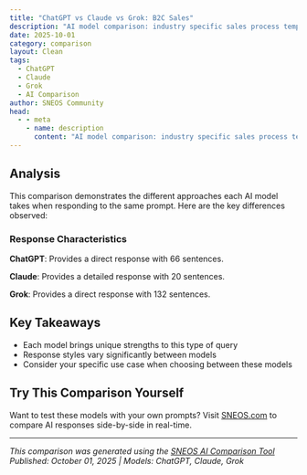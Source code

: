 ```yaml
---
title: "ChatGPT vs Claude vs Grok: B2C Sales"
description: "AI model comparison: industry specific sales process template..."
date: 2025-10-01
category: comparison
layout: Clean
tags:
  - ChatGPT
  - Claude
  - Grok
  - AI Comparison
author: SNEOS Community
head:
  - - meta
    - name: description
      content: "AI model comparison: industry specific sales process template..."
---
```


<ChatComparison
  title="ChatGPT vs Claude vs Grok: B2C Sales"
  prompt="industry specific sales process template"
  :responses='{
    "ChatGPT": "Certainly! Here\u2019s a versatile and customizable **Industry-Specific Sales Process Template** that you can adapt to various industries. I\u2019ll provide a general framework along with notes on tailoring it to specific industries.\n\n---\n\n## Industry-Specific Sales Process Template\n\n### 1. **Lead Generation and Prospecting**\n- **Objective:** Identify potential customers who fit the target profile.\n- **Activities:**\n  - Research industry-specific leads (e.g., trade shows, industry databases, LinkedIn groups).\n  - Use marketing campaigns tailored to industry pain points.\n  - Qualify leads based on industry-specific criteria (company size, vertical, need).\n- **Tools:** CRM, industry directories, data providers.\n\n### 2. **Initial Contact**\n- **Objective:** Establish communication and gather preliminary information.\n- **Activities:**\n  - Outreach via email, phone, social media, or in-person at industry events.\n  - Introduce your company and value proposition tailored to industry challenges.\n  - Ask initial qualifying questions about the prospect\u2019s current setup and pain points.\n- **Tips:** Use industry terminology and show understanding of their business.\n\n### 3. **Needs Assessment / Discovery**\n- **Objective:** Deeply understand the prospect\u2019s specific needs, challenges, and goals.\n- **Activities:**\n  - Conduct detailed conversations/interviews.\n  - In industries like tech, gather technical specs; in healthcare, understand compliance needs; in manufacturing, focus on scalability and process efficiency.\n  - Identify decision-makers and influencers specific to that industry\u2019s buying committee.\n- **Deliverable:** Documented needs assessment.\n\n### 4. **Solution Development and Presentation**\n- **Objective:** Propose a tailored solution that matches the industry problem.\n- **Activities:**\n  - Customize product/service features to address industry-specific issues.\n  - Prepare demos, prototypes, or case studies relevant to industry use cases.\n  - Present ROI and benefits using industry benchmarks and success stories.\n- **Tools:** Tailored sales presentations, proposal software.\n\n### 5. **Handling Objections and Negotiation**\n- **Objective:** Address concerns and align on terms that meet industry standards.\n- **Activities:**\n  - Anticipate common industry objections (e.g., regulatory compliance, integration with legacy systems).\n  - Provide evidence, testimonials, and risk mitigation strategies.\n  - Negotiate pricing, contracts, and service levels reflecting industry norms.\n- **Key Point:** Understand industry regulations that may affect the deal.\n\n### 6. **Closing**\n- **Objective:** Obtain commitment to purchase.\n- **Activities:**\n  - Confirm the decision-makers\u2019 approval.\n  - Finalize agreements and contracts with necessary industry-specific legal/review steps.\n  - Provide a clear timeline for delivery/implementation.\n- **Tip:** Use industry-specific incentives or financing options as applicable.\n\n### 7. **Implementation and Follow-up**\n- **Objective:** Ensure successful onboarding and satisfaction.\n- **Activities:**\n  - Coordinate with technical, support, or consulting teams familiar with the industry.\n  - Provide training and resources tailored to industry users.\n  - Schedule follow-up meetings to track progress and address issues.\n- **Deliverable:** Customer success plan relevant to industry workflows.\n\n### 8. **Account Management and Upselling**\n- **Objective:** Build long-term relationships and expand business.\n- **Activities:**\n  - Monitor customer usage and satisfaction within industry-specific KPIs.\n  - Introduce upgrades, new features, or complementary products suited for the industry.\n  - Solicit referrals and testimonials from satisfied industry clients.\n- **Tools:** Customer success platforms, automated engagement systems.\n\n---\n\n## Example: Industry-Specific Notes\n\n| Industry          | Key Focus Area in Sales Process                                  | Example Adaptation                                  |\n|-------------------|-----------------------------------------------------------------|----------------------------------------------------|\n| Manufacturing     | Emphasize process efficiency, scalability, ROI calculations.   | Include plant-floor demos, compliance with safety standards. |\n| Healthcare        | Highlight compliance (HIPAA), data security, patient outcomes. | Use case studies showing improved patient care or workflow.  |\n| Technology        | Focus on technical integration, scalability, innovation.       | Offer product trials, detailed technical specs.              |\n| Financial Services| Emphasize risk management, regulatory adherence, ROI.          | Provide regulatory compliance assurances, security details.  |\n| Retail            | Focus on customer experience, inventory management solutions.  | Highlight POS integrations, customer analytics demos.        |\n\n---\n\nIf you let me know your specific industry, I can tailor this template further!",
    "Claude": "# Industry-Specific Sales Process Template\n\n## Template Overview\nThis template provides a structured framework that can be adapted for different industries while maintaining core sales methodology principles.\n\n---\n\n## \uD83C\uDFAF **INDUSTRY: [Insert Your Industry]**\n\n### **Sales Cycle Length:** [X days/weeks/months]\n### **Average Deal Size:** $[Amount]\n### **Key Decision Makers:** [List typical roles]\n\n---\n\n## **STAGE 1: PROSPECTING \u0026 LEAD QUALIFICATION**\n\n### **Activities:**\n- [ ] Market research and target identification\n- [ ] Lead scoring using industry-specific criteria\n- [ ] Initial outreach via preferred industry channels\n- [ ] Social selling on relevant platforms\n\n### **Industry-Specific Considerations:**\n- **Regulatory factors:** [List compliance requirements]\n- **Seasonal patterns:** [Note buying cycles]\n- **Industry events/triggers:** [Trade shows, regulations, etc.]\n\n### **Qualification Criteria (BANT\u002B):**\n- **Budget:** $[Range] allocated for [solution type]\n- **Authority:** [Specific decision-maker titles]\n- **Need:** [Industry-specific pain points]\n- **Timeline:** [Typical implementation timeframes]\n- **Industry fit:** [Specific requirements/certifications]\n\n### **Exit Criteria:** \n\u2705 Qualified lead meets [X] of [Y] criteria\n\n---\n\n## **STAGE 2: INITIAL DISCOVERY**\n\n### **Objectives:**\n- Understand current state and challenges\n- Identify key stakeholders\n- Assess technical/regulatory requirements\n- Build rapport and credibility\n\n### **Discovery Questions (Industry-Specific):**\n1. **Current Process:** \u0022How do you currently handle [industry process]?\u0022\n2. **Pain Points:** \u0022What are your biggest challenges with [industry issue]?\u0022\n3. **Compliance:** \u0022What regulatory requirements must you meet?\u0022\n4. **Integration:** \u0022What systems/tools are you currently using?\u0022\n5. **Success Metrics:** \u0022How do you measure success in [area]?\u0022\n\n### **Tools/Resources:**\n- [ ] Industry assessment questionnaire\n- [ ] Competitive analysis template\n- [ ] ROI calculator (industry-specific)\n\n### **Exit Criteria:** \n\u2705 Complete discovery report with identified needs and stakeholders\n\n---\n\n## **STAGE 3: TECHNICAL/DETAILED EVALUATION**\n\n### **Activities:**\n- [ ] Product demonstration (industry-focused)\n- [ ] Technical deep-dive sessions\n- [ ] Proof of concept/pilot program\n- [ ] Compliance verification\n- [ ] Reference calls with similar clients\n\n### **Industry Deliverables:**\n- [ ] Technical requirements document\n- [ ] Compliance checklist\n- [ ] Implementation timeline\n- [ ] Risk assessment\n- [ ] ROI projection\n\n### **Stakeholder Engagement:**\n- **Technical buyers:** [Specific concerns/needs]\n- **Economic buyers:** [Budget/ROI focus]\n- **End users:** [Usability/training needs]\n- **Compliance/Legal:** [Regulatory requirements]\n\n### **Exit Criteria:** \n\u2705 Technical fit confirmed and stakeholders aligned\n\n---\n\n## **STAGE 4: PROPOSAL \u0026 NEGOTIATION**\n\n### **Proposal Components:**\n1. **Executive Summary** (industry context)\n2. **Current State Analysis**\n3. **Proposed Solution** (industry-specific features)\n4. **Implementation Plan** (phased approach)\n5. **Investment \u0026 ROI** (industry benchmarks)\n6. **Risk Mitigation** (compliance/security)\n7. **Success Metrics** (KPIs relevant to industry)\n8. **Next Steps**\n\n### **Common Negotiation Points:**\n- [ ] Pricing/payment terms\n- [ ] Implementation timeline\n- [ ] Service level agreements\n- [ ] Compliance guarantees\n- [ ] Training and support\n- [ ] Customization requirements\n\n### **Industry Objections \u0026 Responses:**\n| **Objection** | **Response Strategy** |\n|---------------|----------------------|\n| \u0022Too expensive\u0022 | ROI calculator with industry benchmarks |\n| \u0022Not compliant\u0022 | Certification documentation |\n| \u0022Too complex\u0022 | Phased implementation plan |\n| \u0022No budget this year\u0022 | Cost of inaction analysis |\n\n### **Exit Criteria:** \n\u2705 Proposal submitted and initial feedback received\n\n---\n\n## **STAGE 5: CLOSING \u0026 CONTRACT**\n\n### **Activities:**\n- [ ] Address final objections\n- [ ] Contract review and negoti",
    "Grok": "Creating an industry-specific sales process template requires tailoring the general sales framework to the unique characteristics, challenges, and customer behaviors of a particular industry. Below, I\u0027ll outline a generic sales process template and then explain how to adapt it for a few specific industries. You can customize this further based on the industry you\u0027re targeting.\n\n---\n\n### General Sales Process Template\nA structured sales process typically includes the following stages:\n\n1. **Prospecting \u0026 Lead Generation**\n   - Identify potential customers who fit your target audience.\n   - Use tools, databases, referrals, and marketing campaigns to generate leads.\n   - Research prospects to understand their needs, pain points, and buying potential.\n\n2. **Qualification**\n   - Assess whether the lead is a good fit for your product/service.\n   - Use qualification frameworks like BANT (Budget, Authority, Need, Timeline) or MEDDIC (Metrics, Economic Buyer, Decision Criteria, Decision Process, Identify Pain, Champion).\n   - Prioritize leads based on likelihood of conversion.\n\n3. **Initial Contact \u0026 Relationship Building**\n   - Reach out via email, phone, social media, or in-person.\n   - Focus on building trust and establishing rapport.\n   - Deliver a compelling elevator pitch tailored to the prospect\u2019s needs.\n\n4. **Needs Assessment/Discovery**\n   - Ask open-ended questions to uncover the prospect\u2019s challenges, goals, and priorities.\n   - Listen actively and document key insights.\n   - Identify how your product/service can solve their problems.\n\n5. **Presentation \u0026 Solution Offering**\n   - Present your product/service as a tailored solution to their needs.\n   - Highlight unique value propositions, benefits, and ROI.\n   - Use case studies, testimonials, or demos to build credibility.\n\n6. **Handling Objections**\n   - Anticipate and address concerns or hesitations (price, competition, timing, etc.).\n   - Provide clear, honest responses and focus on value over cost.\n\n7. **Closing the Deal**\n   - Use closing techniques (e.g., assumptive close, urgency close) to finalize the sale.\n   - Negotiate terms, pricing, and contracts if necessary.\n   - Ensure all parties are aligned and sign agreements.\n\n8. **Follow-Up \u0026 Post-Sale Support**\n   - Check in with the customer to ensure satisfaction.\n   - Offer onboarding, training, or support as needed.\n   - Request feedback or reviews and ask for referrals.\n\n9. **Account Management \u0026 Upselling**\n   - Maintain long-term relationships with clients.\n   - Identify opportunities for upselling or cross-selling additional products/services.\n   - Monitor client satisfaction and address issues proactively.\n\n---\n\n### Industry-Specific Adaptations\nBelow are examples of how to modify the general sales process for specific industries:\n\n#### 1. Technology/Software Industry (B2B SaaS)\n- **Prospecting \u0026 Lead Generation**: Focus on inbound marketing (content like whitepapers, webinars) and outbound efforts (LinkedIn outreach, cold emails). Target specific roles like IT managers or CTOs using tools like ZoomInfo or LinkedIn Sales Navigator.\n- **Qualification**: Use frameworks like MEDDIC to assess technical fit, decision-making process, and integration needs. Check if they have the infrastructure to support your software.\n- **Needs Assessment**: Focus on technical pain points (e.g., inefficiencies in current systems) and scalability needs. Discuss integration with existing tools.\n- **Presentation**: Emphasize security features, scalability, and customer support. Provide live demos or free trials to showcase functionality.\n- **Handling Objections**: Address concerns about data security, downtime, or cost with case studies or ROI calculators.\n- **Closing**: Offer flexible pricing models (monthly/annual subscriptions) and highlight long-term cost savings.\n- **Post-Sale**: Provide detailed onboarding and 24/7 customer support. Schedule regular check-ins to discuss updates or new features.\n\n#### 2. Real Estate Industry\n- **Prospecting \u0026 Lead Generation**: Leverage local networking events, open houses, online ads (Zillow, social media), and referrals from past clients. Build a strong personal brand in the community.\n- **Qualification**: Determine the client\u2019s budget, desired location, timeline, and specific needs (e.g., family size, amenities). Assess whether they\u2019re pre-approved for a mortgage.\n- **Initial Contact**: Build trust by being approachable and knowledgeable about the local market. Personalize communication to show you understand their lifestyle goals.\n- **Needs Assessment**: Ask about must-haves (e.g., number of bedrooms, proximity to schools) and dealbreakers.\n- **Presentation**: Show properties that match their criteria through virtual or in-person tours. Highlight market trends and future appreciation potential.\n- **Handling Objections**: Address concerns about pricing or location by comparing similar properties and emphasizing long-term value.\n- **Closing**: Guide clients through offers, negotiations, and paperwork. Work closely with lenders and title companies to finalize the deal.\n- **Post-Sale**: Follow up to ensure client satisfaction and ask for referrals or testimonials to build your reputation.\n\n#### 3. Healthcare/Medical Equipment Sales\n- **Prospecting \u0026 Lead Generation**: Target hospitals, clinics, and private practices. Use industry events, trade shows, and partnerships with medical associations to generate leads.\n- **Qualification**: Assess the prospect\u2019s budget, regulatory requirements, and specific medical needs. Verify if they have decision-making authority (e.g., hospital administrators or procurement officers).\n- **Initial Contact**: Focus on credibility by highlighting compliance with regulations (e.g., FDA approval) and your expertise in the healthcare field.\n- **Needs Assessment**: Understand patient care challenges and operational inefficiencies. Ask about equipment replacement cycles or clinical outcomes they want to improve.\n- **Presentation**: Showcase how equipment improves patient outcomes, reduces costs, or meets regulatory standards. Provide clinical trial data or peer reviews.\n- **Handling Objections**: Address concerns about cost with financing options or demonstrate long-term savings. Mitigate worries about training with comprehensive onboarding plans.\n- **Closing**: Navigate complex procurement processes and ensure contracts comply with healthcare regulations.\n- **Post-Sale**: Offer training for staff, maintenance services, and regular follow-ups to ensure the equipment performs as expected.\n\n#### 4. Retail/Consumer Goods (B2C or B2B to Retailers)\n- **Prospecting \u0026 Lead Generation**: For B2C, use social media ads, influencer partnerships, and in-store promotions. For B2B, target retailers through trade shows, cold outreach, or industry directories.\n- **Qualification**: For B2C, assess customer interest and purchasing intent through website behavior or interactions. For B2B, evaluate retailer size, target audience alignment, and shelf-space availability.\n- **Initial Contact**: For B2C, create engaging, emotional campaigns. For B2B, focus on how your product will drive foot traffic and sales for the retailer.\n- **Needs Assessment**: For B2C, understand lifestyle preferences or pain points. For B2B, discuss retailer goals (e.g., margin targets, inventory turnover).\n- **Presentation**: Highlight product features, competitive pricing, and branding. Use samples or in-store demos to create excitement.\n- **Handling Objections**: Address price sensitivity with promotions or bundle offers. For B2B, provide data on consumer demand and competitor performance.\n- **Closing**: For B2C, use urgency (e.g., limited-time offers). For B2B, negotiate terms like minimum order quantities or exclusivity deals.\n- **Post-Sale**: For B2C, encourage repeat purchases with loyalty programs. For B2B, monitor sales performance at retail locations and suggest restocking or marketing support.\n\n---\n\n### How to Customize This Template for Your Industry\n1. **Understand Your Buyer Persona**: Research the typical customer in your industry\u2014demographics, pain points, buying behavior, and decision-making process.\n2. **Map Industry-Specific Touchpoints**: Identify where and how customers interact with your business (e.g., trade shows for industrial equipment, social media for retail).\n3. **Incorporate Industry Language**: Use terminology and metrics relevant to your industry to build credibility (e.g., \u201Cpatient outcomes\u201D in healthcare, \u201Cfoot traffic\u201D in retail).\n4. **Align with Regulations or Standards**: Ensure your process complies with industry-specific laws or certifications (e.g., HIPAA for healthcare, safety standards for manufacturing).\n5. **Leverage Industry Tools**: Use CRMs, analytics, or platforms specific to your industry to streamline the sales process (e.g., MLS for real estate, HubSpot for tech).\n\nIf you have a specific industry in mind, let me know, and I can provide a more detailed customization!"
  }'
  published-date="14:54"
/>

## Analysis

This comparison demonstrates the different approaches each AI model takes when responding to the same prompt. Here are the key differences observed:

### Response Characteristics

**ChatGPT**: Provides a direct response with 66 sentences. 

**Claude**: Provides a detailed response with 20 sentences. 

**Grok**: Provides a direct response with 132 sentences. 

## Key Takeaways

- Each model brings unique strengths to this type of query
- Response styles vary significantly between models
- Consider your specific use case when choosing between these models

## Try This Comparison Yourself

Want to test these models with your own prompts? Visit [SNEOS.com](https://sneos.com) to compare AI responses side-by-side in real-time.

---

*This comparison was generated using the [SNEOS AI Comparison Tool](https://sneos.com)*
*Published: October 01, 2025 | Models: ChatGPT, Claude, Grok*
